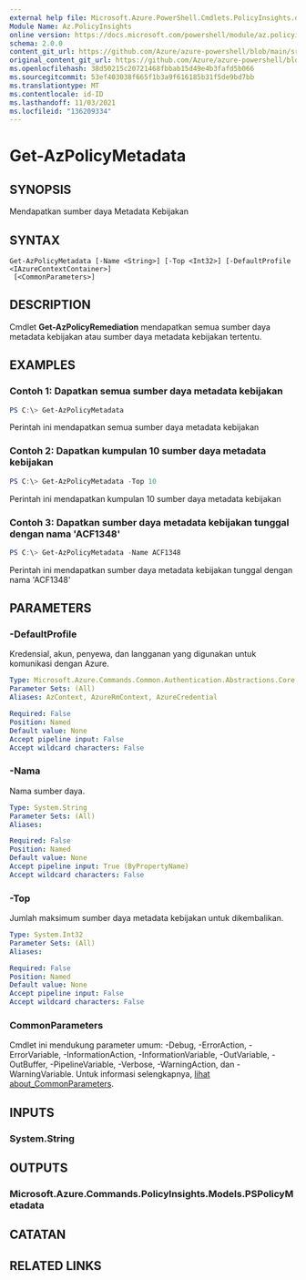 ```yaml
---
external help file: Microsoft.Azure.PowerShell.Cmdlets.PolicyInsights.dll-Help.xml
Module Name: Az.PolicyInsights
online version: https://docs.microsoft.com/powershell/module/az.policyinsights/get-azpolicymetadata
schema: 2.0.0
content_git_url: https://github.com/Azure/azure-powershell/blob/main/src/PolicyInsights/PolicyInsights/help/Get-AzPolicyMetadata.md
original_content_git_url: https://github.com/Azure/azure-powershell/blob/main/src/PolicyInsights/PolicyInsights/help/Get-AzPolicyMetadata.md
ms.openlocfilehash: 38d50215c20721468fbbab15d49e4b3fafd5b066
ms.sourcegitcommit: 53ef403038f665f1b3a9f616185b31f5de9bd7bb
ms.translationtype: MT
ms.contentlocale: id-ID
ms.lasthandoff: 11/03/2021
ms.locfileid: "136209334"
---
```

# Get-AzPolicyMetadata

## SYNOPSIS
Mendapatkan sumber daya Metadata Kebijakan

## SYNTAX

```
Get-AzPolicyMetadata [-Name <String>] [-Top <Int32>] [-DefaultProfile <IAzureContextContainer>]
 [<CommonParameters>]
```

## DESCRIPTION
Cmdlet **Get-AzPolicyRemediation** mendapatkan semua sumber daya metadata kebijakan atau sumber daya metadata kebijakan tertentu.

## EXAMPLES

### Contoh 1: Dapatkan semua sumber daya metadata kebijakan
```powershell
PS C:\> Get-AzPolicyMetadata
```

Perintah ini mendapatkan semua sumber daya metadata kebijakan

### Contoh 2: Dapatkan kumpulan 10 sumber daya metadata kebijakan
```powershell
PS C:\> Get-AzPolicyMetadata -Top 10
```

Perintah ini mendapatkan kumpulan 10 sumber daya metadata kebijakan

### Contoh 3: Dapatkan sumber daya metadata kebijakan tunggal dengan nama 'ACF1348'
```powershell
PS C:\> Get-AzPolicyMetadata -Name ACF1348
```

Perintah ini mendapatkan sumber daya metadata kebijakan tunggal dengan nama 'ACF1348'

## PARAMETERS

### -DefaultProfile
Kredensial, akun, penyewa, dan langganan yang digunakan untuk komunikasi dengan Azure.

```yaml
Type: Microsoft.Azure.Commands.Common.Authentication.Abstractions.Core.IAzureContextContainer
Parameter Sets: (All)
Aliases: AzContext, AzureRmContext, AzureCredential

Required: False
Position: Named
Default value: None
Accept pipeline input: False
Accept wildcard characters: False
```

### -Nama
Nama sumber daya.

```yaml
Type: System.String
Parameter Sets: (All)
Aliases:

Required: False
Position: Named
Default value: None
Accept pipeline input: True (ByPropertyName)
Accept wildcard characters: False
```

### -Top
Jumlah maksimum sumber daya metadata kebijakan untuk dikembalikan.

```yaml
Type: System.Int32
Parameter Sets: (All)
Aliases:

Required: False
Position: Named
Default value: None
Accept pipeline input: False
Accept wildcard characters: False
```

### CommonParameters
Cmdlet ini mendukung parameter umum: -Debug, -ErrorAction, -ErrorVariable, -InformationAction, -InformationVariable, -OutVariable, -OutBuffer, -PipelineVariable, -Verbose, -WarningAction, dan -WarningVariable. Untuk informasi selengkapnya, [lihat about_CommonParameters](http://go.microsoft.com/fwlink/?LinkID=113216).

## INPUTS

### System.String

## OUTPUTS

### Microsoft.Azure.Commands.PolicyInsights.Models.PSPolicyMetadata

## CATATAN

## RELATED LINKS
